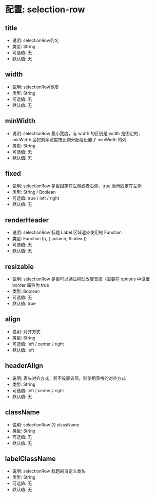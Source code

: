 # 配置: selection-row

## title

* 说明: selectionRow列名
* 类型: String
* 可选值: 无
* 默认值: 无

## width

* 说明: selectionRow宽度
* 类型: String
* 可选值: 无
* 默认值: 无

## minWidth

* 说明: selectionRow 最小宽度，与 width 的区别是 width 是固定的，minWidth 会把剩余宽度按比例分配给设置了 minWidth 的列
* 类型: String
* 可选值: 无
* 默认值: 无

## fixed

* 说明: selectionRow 是否固定在左侧或者右侧，true 表示固定在左侧
* 类型: String / Boolean
* 可选值: true / left / right
* 默认值: 无

## renderHeader

* 说明: selectionRow 标题 Label 区域渲染使用的 Function
* 类型: Function (h, { column, $index })
* 可选值: 无
* 默认值: 无

## resizable

* 说明: selectionRow 是否可以通过拖动改变宽度（需要在 options 中设置 border 属性为 true
* 类型: Boolean
* 可选值: 无
* 默认值: true

## align

* 说明: 对齐方式
* 类型: String
* 可选值: left / center / right
* 默认值: left

## headerAlign

* 说明: 表头对齐方式，若不设置该项，则使用表格的对齐方式
* 类型: String
* 可选值: left / center / right
* 默认值: 无

## className

* 说明: selectionRow 的 className
* 类型: String
* 可选值: 无
* 默认值: 无

## labelClassName

* 说明: selectionRow 标题的自定义类名
* 类型: String
* 可选值: 无
* 默认值: 无
